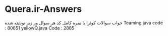 # Quera.ir-Answers
جواب سوالات کوئرا با نمره کامل
کد هر سوال ور زیر نوشته شده
Teaming.java code : 80651 
yellowQ.java Code : 2885
